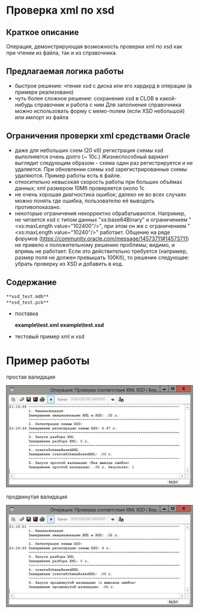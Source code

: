# Проверка xml по xsd

## Краткое описание
Операция, демонстрирующая возможность проверки xml по xsd как при чтении из файла, так и из справочника.

## Предлагаемая логика работы
 - быстрое решение: чтение xsd с диска или его хардкрд в операции (в примере реализовано)
 - чуть более сложное решение: сохранение xsd в CLOB в какой-нибудь справочник и работа с ним
Для заполнения справочника можно использовать форму с мемо-полем (если XSD небольшой) или импорт из файла

## Ограничения проверки xml средствами Oracle
 - даже для небольших схем (20 кб) регистрация схемы xsd выполняется очень долго (~ 10c.)
Жизнеспособный вариант выглядит следующим образом - схема один раз регистрируется и не удаляется. При обновлении схемы xsd зарегистрированные схемы удаляются. Пример работы есть в файле.
 - относительно невысокая скорость работы при больших объёмах данных; xml размером 10Мб проверяется около 1с
 - не очень хорошая диагностика ошибок; далеко не во всех случаях можно понять где ошибка, пользователю её выводить противопоказано.
 - некоторые ограничения некорректно обрабатываются.
Например, не читается xsd с типом данных "xs:base64Binary" и ограничением "<xs:maxLength value="102400"/>", при этом он же с ограничением "<xs:maxLength value="10240"/>" работает.
Общение на ряде форумов (https://community.oracle.com/message/14573711#14573711) не привело к положительному решению проблемы; видимо, и впрямь не работает.
Если это действительно требуется (например, размер поля не должен превышать 100Кб), то решение следующее: убрать проверку из XSD и добавить в код.

## Содержание
    **xsd_test.mdb**
    **xsd_test.pck**
* поставка

    **example\test.xml**
    **example\test.xsd**
* тестовый пример xml и xsd

# Пример работы
простая валидация

![Sample Screen](img/simple.jpg "Simple Validation Sample")

продвинутая валидация

![Sample Screen](img/advanced.jpg "Advanced Validation Sample")